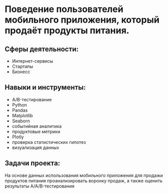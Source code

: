 # Поведение пользователей мобильного приложения, который продаёт продукты питания.
## Сферы деятельности:
- Интернет-сервисы
- Стартапы
- Бизнесс
## Навыки и инструменты:
- A/B-тестирование
- Python
- Pandas
- Matplotlib
- Seaborn
- событийная аналитика
- продуктовые метрики
- Plotly
- проверка статистических гипотез
- визуализация данных
## Задачи проекта:
На основе данных использования мобильного приложения для продажи продуктов питания проанализировать воронку продаж, а также оценить результаты A/A/B-тестирования
